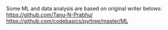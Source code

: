 Some ML and data analysis are based on original writer belows:
https://github.com/Tanu-N-Prabhu/
https://github.com/codebasics/py/tree/master/ML
